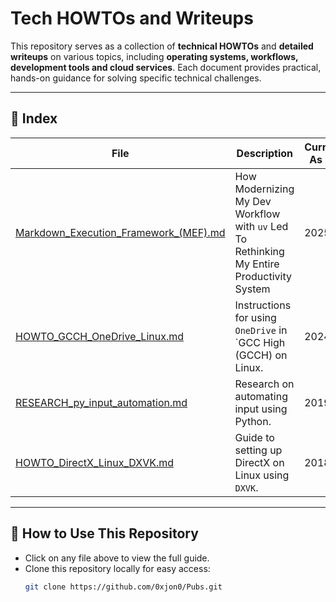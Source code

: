 # Tech HOWTOs and Writeups

This repository serves as a collection of **technical HOWTOs** and **detailed writeups** on various topics, including **operating systems, workflows, development tools and cloud services**. Each document provides practical, hands-on guidance for solving specific technical challenges.

---

## 📂 **Index**
| File | Description | Current As Of |
|------|------------|--------------|
| [Markdown_Execution_Framework_(MEF).md](./Markdown_Execution_Framework_(MEF).md) | How Modernizing My Dev Workflow with `uv` Led To Rethinking My Entire Productivity System | 2025 |
| [HOWTO_GCCH_OneDrive_Linux.md](./HOWTO_GCCH_OneDrive_Linux.md) | Instructions for using `OneDrive` in `GCC High (GCCH) on Linux. | 2024 |
| [RESEARCH_py_input_automation.md](./RESEARCH_py_input_automation.md) | Research on automating input using Python. | 2019 |
| [HOWTO_DirectX_Linux_DXVK.md](./HOWTO_DirectX_Linux_DXVK.md) | Guide to setting up DirectX on Linux using `DXVK`. | 2018 |

---

## 🔧 **How to Use This Repository**
- Click on any file above to view the full guide.
- Clone this repository locally for easy access:
  ```sh
  git clone https://github.com/0xjon0/Pubs.git
  ```
  
